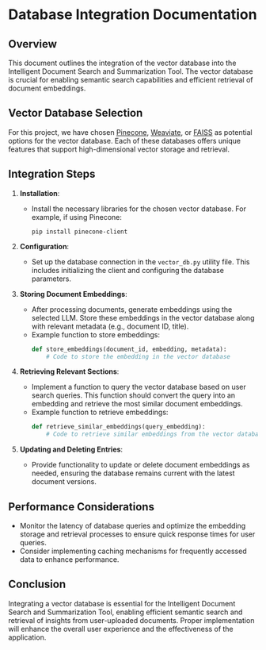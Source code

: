 # Database Integration Documentation

## Overview
This document outlines the integration of the vector database into the Intelligent Document Search and Summarization Tool. The vector database is crucial for enabling semantic search capabilities and efficient retrieval of document embeddings.

## Vector Database Selection
For this project, we have chosen [Pinecone](https://www.pinecone.io/), [Weaviate](https://weaviate.io/), or [FAISS](https://faiss.ai/) as potential options for the vector database. Each of these databases offers unique features that support high-dimensional vector storage and retrieval.

## Integration Steps

1. **Installation**:
   - Install the necessary libraries for the chosen vector database. For example, if using Pinecone:
     ```
     pip install pinecone-client
     ```

2. **Configuration**:
   - Set up the database connection in the `vector_db.py` utility file. This includes initializing the client and configuring the database parameters.

3. **Storing Document Embeddings**:
   - After processing documents, generate embeddings using the selected LLM. Store these embeddings in the vector database along with relevant metadata (e.g., document ID, title).
   - Example function to store embeddings:
     ```python
     def store_embeddings(document_id, embedding, metadata):
         # Code to store the embedding in the vector database
     ```

4. **Retrieving Relevant Sections**:
   - Implement a function to query the vector database based on user search queries. This function should convert the query into an embedding and retrieve the most similar document embeddings.
   - Example function to retrieve embeddings:
     ```python
     def retrieve_similar_embeddings(query_embedding):
         # Code to retrieve similar embeddings from the vector database
     ```

5. **Updating and Deleting Entries**:
   - Provide functionality to update or delete document embeddings as needed, ensuring the database remains current with the latest document versions.

## Performance Considerations
- Monitor the latency of database queries and optimize the embedding storage and retrieval processes to ensure quick response times for user queries.
- Consider implementing caching mechanisms for frequently accessed data to enhance performance.

## Conclusion
Integrating a vector database is essential for the Intelligent Document Search and Summarization Tool, enabling efficient semantic search and retrieval of insights from user-uploaded documents. Proper implementation will enhance the overall user experience and the effectiveness of the application.